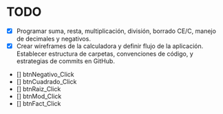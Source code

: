 # TODO

- [x] Programar suma, resta, multiplicación, división, borrado CE/C, manejo de decimales y negativos.
- [x] Crear wireframes de la calculadora y definir flujo de la aplicación. Establecer estructura de carpetas, convenciones de código, y estrategias de commits en GitHub.
- [] btnNegativo_Click
- [] btnCuadrado_Click
- [] btnRaiz_Click
- [] btnMod_Click
- [] btnFact_Click
